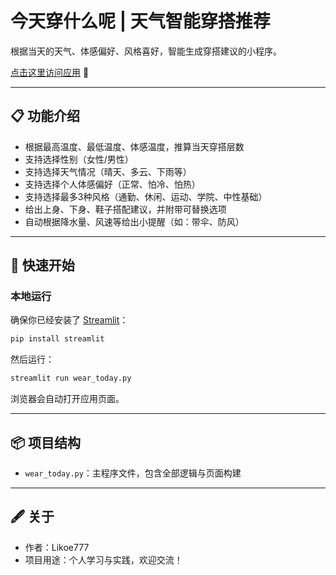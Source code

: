 # 今天穿什么呢 | 天气智能穿搭推荐

根据当天的天气、体感偏好、风格喜好，智能生成穿搭建议的小程序。

[点击这里访问应用](https://你的部署链接放这里) 🚀

---

## 📋 功能介绍

- 根据最高温度、最低温度、体感温度，推算当天穿搭层数
- 支持选择性别（女性/男性）
- 支持选择天气情况（晴天、多云、下雨等）
- 支持选择个人体感偏好（正常、怕冷、怕热）
- 支持选择最多3种风格（通勤、休闲、运动、学院、中性基础）
- 给出上身、下身、鞋子搭配建议，并附带可替换选项
- 自动根据降水量、风速等给出小提醒（如：带伞、防风）

---

## 🚀 快速开始

### 本地运行
确保你已经安装了 [Streamlit](https://docs.streamlit.io/)：

```bash
pip install streamlit
```

然后运行：

```bash
streamlit run wear_today.py
```

浏览器会自动打开应用页面。

---

## 📦 项目结构

- `wear_today.py`：主程序文件，包含全部逻辑与页面构建

---

## 🖋 关于

- 作者：Likoe777
- 项目用途：个人学习与实践，欢迎交流！
